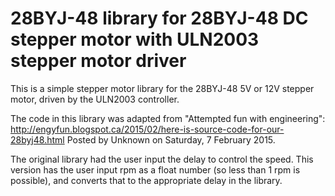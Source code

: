 # 28BYJ-48 library for 28BYJ-48 DC stepper motor with ULN2003 stepper motor driver

This is a simple stepper motor library for the 28BYJ-48 5V or 12V stepper motor, driven by the ULN2003 controller.

The code in this library was adapted from "Attempted fun with engineering": http://engyfun.blogspot.ca/2015/02/here-is-source-code-for-our-28byj48.html 
Posted by Unknown on Saturday, 7 February 2015.

The original library had the user input the delay to control the speed. This version has the user input rpm as a float number (so less than 1 rpm is possible), and converts that to the appropriate delay in the library.
